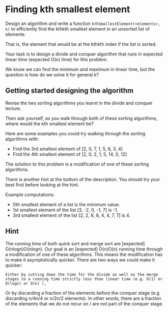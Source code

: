 # Finding kth smallest element

Design an algorithm and write a function `kthSmallestElement(<elements>, k)`  to efficiently find the kthkth smallest element in an unsorted list of elements.

That is, the element that would be at the kthkth index if the list is sorted.

Your task is to design a divide and conquer algorithm that runs in expected linear time (expected O(n) time) for this problem.

We know we can find the minimum and maximum in linear time, but the question is how do we solve it for general k?


## Getting started designing the algorithm

Revise the two sorting algorithms you learnt in the divide and conquer lecture.

Then ask yourself, as you walk through both of these sorting algorithms, where would the kth smallest element be?

Here are some examples you could try walking through the sorting algorithms with:

* Find the 3rd smallest element of [2, 0, 7, 1, 5, 6, 3, 4]
* Find the 4th smallest element of [2, 0, 2, 1, 5, 14, 0, 12]

The solution to this problem is a modification of one of these sorting algorithms.

There is another hint at the bottom of the description. You should try your best first before looking at the hint.

Example computations:

* 0th smallest element of a list is the minimum value.
* 1st smallest element of the list [3, -2, 0, -1, 7] is -1.
* 3rd smallest element of the list [2, 2, 8, 8, 4, 4, 7, 7] is 4.


## Hint

The running time of both quick sort and merge sort are [expected] O(nlog⁡n)O(nlogn). Our goal is an [expected] O(n)O(n) running time through a modification of one of these algorithms. This means the modification has to make it asymptotically quicker. There are two ways we could make it quicker:

    Either by cutting down the time for the divide as well as the merge stages to a running time strictly less than linear time (e.g. O(1) or O(logn) or O(n) ),

Or by discarding a fraction of the elements before the conquer stage (e.g. discarding n/4n/4 or n/2n/2 elements). In other words, there are a fraction of the elements that we do not recur on / are not part of the conquer stage.
